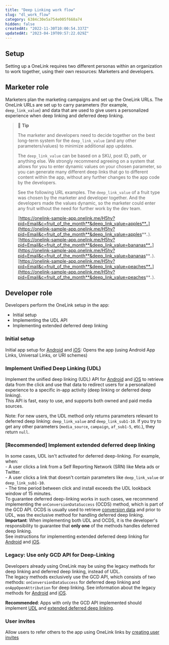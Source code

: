 ```yaml
---
title: "Deep Linking work flow"
slug: "dl_work_flow"
category: 6384c30e5a754e005f668a74
hidden: false
createdAt: "2022-11-30T10:00:54.337Z"
updatedAt: "2023-04-19T09:57:22.029Z"
---
```

## Setup

Setting up a OneLink requires two different personas within an organization to work together, using their own resources: Marketers and developers.

## Marketer role

Marketers plan the marketing campaigns and set up the OneLink URLs. The OneLink URLs are set up to carry parameters (for example, `deep_link_value`) and data that are used to give users a personalized experience when deep linking and deferred deep linking. 

> 📘 **Tip**
> 
> The marketer and developers need to decide together on the best long-term system for the `deep_link_value` (and any other parameters/values) to minimize additional app updates.
> 
>   The `deep_link_value` can be based on a SKU, post ID, path, or anything else. We strongly recommend agreeing on a system that allows for you to enter dynamic values on your chosen parameter, so you can generate many different deep links that go to different content within the app, without any further changes to the app code by the developers.
> 
>   See the following URL examples. The `deep_link_value` of a fruit type was chosen by the marketer and developer together. And the developers made the values dynamic, so the marketer could enter any fruit without the need for further work by the dev team.
> 
>   [https://onelink-sample-app.onelink.me/H5hv?pid=Email&c=fruit_of_the_month**&deep_link_value=apples**..](https://onelink-sample-app.onelink.me/H5hv?pid=Email&c=fruit_of_the_month**&deep_link_value=apples**..).  
>   [https://onelink-sample-app.onelink.me/H5hv?pid=Email&c=fruit_of_the_month**&deep_link_value=bananas**..](https://onelink-sample-app.onelink.me/H5hv?pid=Email&c=fruit_of_the_month**&deep_link_value=bananas**..).  
>   [https://onelink-sample-app.onelink.me/H5hv?pid=Email&c=fruit_of_the_month**&deep_link_value=peaches**..](https://onelink-sample-app.onelink.me/H5hv?pid=Email&c=fruit_of_the_month**&deep_link_value=peaches**..).

## Developer role

Developers perform the OneLink setup in the app:

- Initial setup
- Implementing the UDL API
- Implementing extended deferred deep linking

### Initial setup

Initial app setup for [Android](dl_android_init_setup) and [iOS](dl_ios_init_setup): Opens the app (using Android App Links, Universal Links, or URI schemes)

### Implement Unified Deep Linking (UDL)

Implement the unified deep linking (UDL) API for [Android](dl_android_unified_deep_linking) and [iOS](dl_ios_unified_deep_linking) to retrieve data from the click and use that data to redirect users for a personalized experience to a specific in-app activity (deep linking or deferred deep linking).  
This API is fast, easy to use, and supports both owned and paid media sources.

Note: For new users, the UDL method only returns parameters relevant to deferred deep linking: `deep_link_value` and `deep_link_sub1-10`. If you try to get any other parameters (`media_source`, `campaign`, `af_sub1-5`, etc.), they return `null`.

### [Recommended] Implement extended deferred deep linking

In some cases, UDL isn't activated for deferred deep-linking. For example, when:  
    - A user clicks a link from a Self Reporting Network (SRN) like Meta ads or Twitter.  
    - A user clicks a link that doesn't contain parameters like `deep_link_value` or `deep_link_sub1-10`.  
    - The time period between click and install exceeds the UDL lookback window of 15 minutes.  
To guarantee deferred deep-linking works in such cases, we recommend implementing the `onConversionDataSuccess` (OCDS) method, which is part of the GCD API. OCDS is usually used to retrieve [conversion data](https://dev.appsflyer.com/hc/docs/conversion-data) and prior to UDL, was the exclusive method for handling deferred deep linking.  
**Important**: When implementing both UDL and OCDS, it is the developer's responsibility to guarantee that **only one** of the methods handles deferred deep linking.  
See instructions for implementing extended deferred deep linking for [Android](dl_android_ocds_ddl) and [iOS](dl_ios_ocds_ddl).

### Legacy: Use only GCD API for Deep-Linking

Developers already using OneLink may be using the legacy methods for deep linking and deferred deep linking, instead of UDL.  
The legacy methods exclusively use the GCD API, which consists of two methods: `onConversionDataSuccess` for deferred deep linking and `onAppOpenAttribution` for deep linking. See information about the legacy methods for [Android](dl_android_gcd_legacy) and [iOS](dl_ios_gcd_legacy).

**Recommended**: Apps with only the GCD API implemented should implement [UDL](#implement-unified-deep-linking-udl) and [extended deferred deep linking](#optional-implement-extended-deferred-deep-linking).

### User invites

Allow users to refer others to the app using OneLink links by [creating user invites](dl_user_invite)